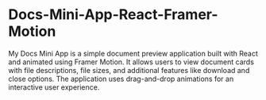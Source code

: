 # Docs-Mini-App-React-Framer-Motion
My Docs Mini App is a simple document preview application built with React and animated using Framer Motion. It allows users to view document cards with file descriptions, file sizes, and additional features like download and close options. The application uses drag-and-drop animations for an interactive user experience.
